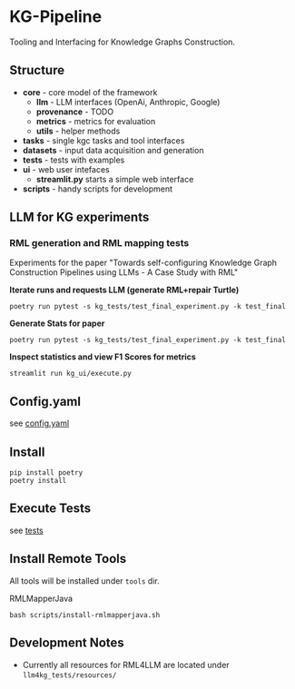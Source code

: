 # KG-Pipeline

Tooling and Interfacing for Knowledge Graphs Construction.

## Structure

- **core** - core model of the framework
  - **llm** - LLM interfaces (OpenAi, Anthropic, Google)
  - **provenance** - TODO
  - **metrics** - metrics for evaluation
  - **utils** - helper methods
- **tasks** - single kgc tasks and tool interfaces
- **datasets** - input data acquisition and generation
- **tests** - tests with examples
- **ui** - web user intefaces
  - **streamlit.py** starts a simple web interface
- **scripts** - handy scripts for development

## LLM for KG experiments

### RML generation and RML mapping tests

Experiments for the paper "Towards self-configuring Knowledge Graph Construction Pipelines using LLMs - A Case Study with RML"

**Iterate runs and requests LLM (generate RML+repair Turtle)**
```
poetry run pytest -s kg_tests/test_final_experiment.py -k test_final 
```

**Generate Stats for paper**
```
poetry run pytest -s kg_tests/test_final_experiment.py -k test_final 
```

**Inspect statistics and view F1 Scores for metrics**
```
streamlit run kg_ui/execute.py
```

## Config.yaml

see [config.yaml](./config.yaml)

## Install

```
pip install poetry
poetry install
```

## Execute Tests

see [tests](./llm4kg_tests/README.md)

## Install Remote Tools

All tools will be installed under `tools` dir.


RMLMapperJava
```
bash scripts/install-rmlmapperjava.sh
```

## Development Notes

- Currently all resources for RML4LLM are located under `llm4kg_tests/resources/`
